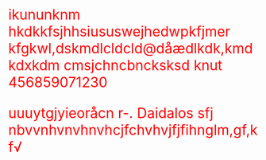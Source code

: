 ikununknm hkdkkfsjhhsiususwejhedwpkfjmer kfgkwl,dskmdlcldcld@dåædlkdk,kmdkdxkdm cmsjchncbncksksd
knut 456859071230

uuuytgjyieoråcn r-.
Daidalos
sfj nbvvnhvnvhnvhcjfchvhvjfjfihnglm,gf,kf√

<style>
	p {
		font-size: 2em;
		color: red;
	}

	:global(main.wip-a-knot article) {
		min-height: 100vh;
	}
</style>
